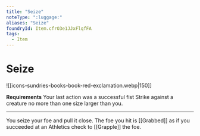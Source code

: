 ```yaml
---
title: "Seize"
noteType: ":luggage:"
aliases: "Seize"
foundryId: Item.cfrO3e1JJxFlqfFA
tags:
  - Item
---
```


# Seize
![[icons-sundries-books-book-red-exclamation.webp|150]]

**Requirements** Your last action was a successful fist Strike against a creature no more than one size larger than you.

* * *

You seize your foe and pull it close. The foe you hit is [[Grabbed]] as if you succeeded at an Athletics check to [[Grapple]] the foe.
